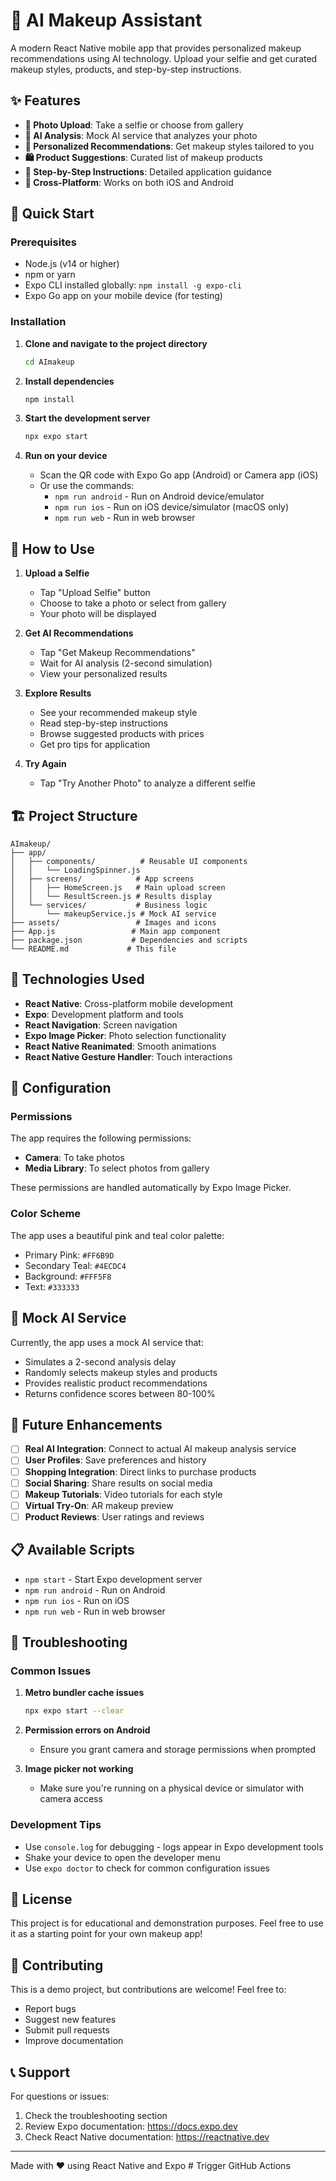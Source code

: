 # 🎨 AI Makeup Assistant

A modern React Native mobile app that provides personalized makeup recommendations using AI technology. Upload your selfie and get curated makeup styles, products, and step-by-step instructions.

## ✨ Features

- **📸 Photo Upload**: Take a selfie or choose from gallery
- **🤖 AI Analysis**: Mock AI service that analyzes your photo
- **💄 Personalized Recommendations**: Get makeup styles tailored to you
- **🛍️ Product Suggestions**: Curated list of makeup products
- **📝 Step-by-Step Instructions**: Detailed application guidance
- **📱 Cross-Platform**: Works on both iOS and Android

## 🚀 Quick Start

### Prerequisites

- Node.js (v14 or higher)
- npm or yarn
- Expo CLI installed globally: `npm install -g expo-cli`
- Expo Go app on your mobile device (for testing)

### Installation

1. **Clone and navigate to the project directory**
   ```bash
   cd AImakeup
   ```

2. **Install dependencies**
   ```bash
   npm install
   ```

3. **Start the development server**
   ```bash
   npx expo start
   ```

4. **Run on your device**
   - Scan the QR code with Expo Go app (Android) or Camera app (iOS)
   - Or use the commands:
     - `npm run android` - Run on Android device/emulator
     - `npm run ios` - Run on iOS device/simulator (macOS only)
     - `npm run web` - Run in web browser

## 📱 How to Use

1. **Upload a Selfie**
   - Tap "Upload Selfie" button
   - Choose to take a photo or select from gallery
   - Your photo will be displayed

2. **Get AI Recommendations**
   - Tap "Get Makeup Recommendations"
   - Wait for AI analysis (2-second simulation)
   - View your personalized results

3. **Explore Results**
   - See your recommended makeup style
   - Read step-by-step instructions
   - Browse suggested products with prices
   - Get pro tips for application

4. **Try Again**
   - Tap "Try Another Photo" to analyze a different selfie

## 🏗️ Project Structure

```
AImakeup/
├── app/
│   ├── components/          # Reusable UI components
│   │   └── LoadingSpinner.js
│   ├── screens/            # App screens
│   │   ├── HomeScreen.js   # Main upload screen
│   │   └── ResultScreen.js # Results display
│   └── services/           # Business logic
│       └── makeupService.js # Mock AI service
├── assets/                 # Images and icons
├── App.js                 # Main app component
├── package.json           # Dependencies and scripts
└── README.md             # This file
```

## 🎨 Technologies Used

- **React Native**: Cross-platform mobile development
- **Expo**: Development platform and tools
- **React Navigation**: Screen navigation
- **Expo Image Picker**: Photo selection functionality
- **React Native Reanimated**: Smooth animations
- **React Native Gesture Handler**: Touch interactions

## 🔧 Configuration

### Permissions

The app requires the following permissions:
- **Camera**: To take photos
- **Media Library**: To select photos from gallery

These permissions are handled automatically by Expo Image Picker.

### Color Scheme

The app uses a beautiful pink and teal color palette:
- Primary Pink: `#FF6B9D`
- Secondary Teal: `#4ECDC4`
- Background: `#FFF5F8`
- Text: `#333333`

## 🚧 Mock AI Service

Currently, the app uses a mock AI service that:
- Simulates a 2-second analysis delay
- Randomly selects makeup styles and products
- Provides realistic product recommendations
- Returns confidence scores between 80-100%

## 🎯 Future Enhancements

- [ ] **Real AI Integration**: Connect to actual AI makeup analysis service
- [ ] **User Profiles**: Save preferences and history
- [ ] **Shopping Integration**: Direct links to purchase products
- [ ] **Social Sharing**: Share results on social media
- [ ] **Makeup Tutorials**: Video tutorials for each style
- [ ] **Virtual Try-On**: AR makeup preview
- [ ] **Product Reviews**: User ratings and reviews

## 📋 Available Scripts

- `npm start` - Start Expo development server
- `npm run android` - Run on Android
- `npm run ios` - Run on iOS
- `npm run web` - Run in web browser

## 🐛 Troubleshooting

### Common Issues

1. **Metro bundler cache issues**
   ```bash
   npx expo start --clear
   ```

2. **Permission errors on Android**
   - Ensure you grant camera and storage permissions when prompted

3. **Image picker not working**
   - Make sure you're running on a physical device or simulator with camera access

### Development Tips

- Use `console.log` for debugging - logs appear in Expo development tools
- Shake your device to open the developer menu
- Use `expo doctor` to check for common configuration issues

## 📄 License

This project is for educational and demonstration purposes. Feel free to use it as a starting point for your own makeup app!

## 🤝 Contributing

This is a demo project, but contributions are welcome! Feel free to:
- Report bugs
- Suggest new features
- Submit pull requests
- Improve documentation

## 📞 Support

For questions or issues:
1. Check the troubleshooting section
2. Review Expo documentation: https://docs.expo.dev
3. Check React Native documentation: https://reactnative.dev

---

Made with ❤️ using React Native and Expo #   T r i g g e r   G i t H u b   A c t i o n s  
 